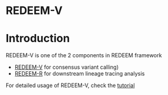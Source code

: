 # REDEEM-V
# Introduction
REDEEM-V is one of the 2 components in REDEEM framework
- [REDEEM-V](https://github.com/chenweng1991/REDEEM-V) for consensus variant calling)
- [REDEEM-R](https://github.com/chenweng1991/REDEEM-R) for downstream lineage tracing analysis

For detailed usage of REDEEM-V, check the [tutorial](https://github.com/chenweng1991/REDEEM-V/blob/master/Tutorial_20221025.md)
